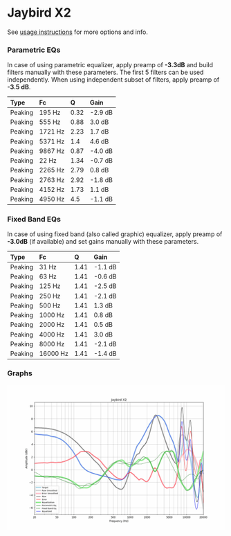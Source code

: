 # Jaybird X2
See [usage instructions](https://github.com/jaakkopasanen/AutoEq#usage) for more options and info.

### Parametric EQs
In case of using parametric equalizer, apply preamp of **-3.3dB** and build filters manually
with these parameters. The first 5 filters can be used independently.
When using independent subset of filters, apply preamp of **-3.5 dB**.

| Type    | Fc      |    Q | Gain    |
|:--------|:--------|:-----|:--------|
| Peaking | 195 Hz  | 0.32 | -2.9 dB |
| Peaking | 555 Hz  | 0.88 | 3.0 dB  |
| Peaking | 1721 Hz | 2.23 | 1.7 dB  |
| Peaking | 5371 Hz | 1.4  | 4.6 dB  |
| Peaking | 9867 Hz | 0.87 | -4.0 dB |
| Peaking | 22 Hz   | 1.34 | -0.7 dB |
| Peaking | 2265 Hz | 2.79 | 0.8 dB  |
| Peaking | 2763 Hz | 2.92 | -1.8 dB |
| Peaking | 4152 Hz | 1.73 | 1.1 dB  |
| Peaking | 4950 Hz | 4.5  | -1.1 dB |

### Fixed Band EQs
In case of using fixed band (also called graphic) equalizer, apply preamp of **-3.0dB**
(if available) and set gains manually with these parameters.

| Type    | Fc       |    Q | Gain    |
|:--------|:---------|:-----|:--------|
| Peaking | 31 Hz    | 1.41 | -1.1 dB |
| Peaking | 63 Hz    | 1.41 | -0.6 dB |
| Peaking | 125 Hz   | 1.41 | -2.5 dB |
| Peaking | 250 Hz   | 1.41 | -2.1 dB |
| Peaking | 500 Hz   | 1.41 | 1.3 dB  |
| Peaking | 1000 Hz  | 1.41 | 0.8 dB  |
| Peaking | 2000 Hz  | 1.41 | 0.5 dB  |
| Peaking | 4000 Hz  | 1.41 | 3.0 dB  |
| Peaking | 8000 Hz  | 1.41 | -2.1 dB |
| Peaking | 16000 Hz | 1.41 | -1.4 dB |

### Graphs
![](./Jaybird%20X2.png)